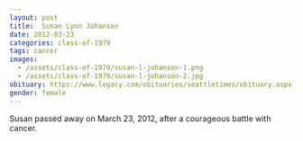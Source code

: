 ```yaml
---
layout: post
title:  Susan Lynn Johanson
date: 2012-03-23
categories: class-of-1979
tags: cancer
images:
  - /assets/class-of-1979/susan-l-johanson-1.png
  - /assets/class-of-1979/susan-l-johanson-2.jpg
obituary: https://www.legacy.com/obituaries/seattletimes/obituary.aspx?pid=157082637
gender: female
---
```

Susan passed away on March 23, 2012, after a courageous battle with cancer.
